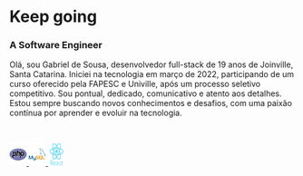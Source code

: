 <h1>Keep going</h1>
<h3>A Software Engineer</h3>

<p>Olá, sou Gabriel de Sousa, desenvolvedor full-stack de 19 anos de Joinville, Santa Catarina. Iniciei na tecnologia em março de 2022, participando de um curso oferecido pela FAPESC e Univille, após um processo seletivo competitivo.
Sou pontual, dedicado, comunicativo e atento aos detalhes. Estou sempre buscando novos conhecimentos e desafios, com uma paixão contínua por aprender e evoluir na tecnologia.</p>
<br>
<p> 
  <a href="https://www.php.net" target="_blank" rel="noreferrer"> 
    <img src="https://raw.githubusercontent.com/devicons/devicon/master/icons/php/php-original.svg" alt="php" width="30" height="40"/> 
  </a> 
  <a href="https://www.mysql.com/" target="_blank" rel="noreferrer"> 
    <img src="https://raw.githubusercontent.com/devicons/devicon/master/icons/mysql/mysql-original-wordmark.svg" alt="mysql" width="30" height="40"/> 
  </a> 
  <a href="https://reactjs.org/" target="_blank" rel="noreferrer"> 
    <img src="https://raw.githubusercontent.com/devicons/devicon/master/icons/react/react-original-wordmark.svg" alt="react" width="30" height="40"/> 
  </a> 
</p>
